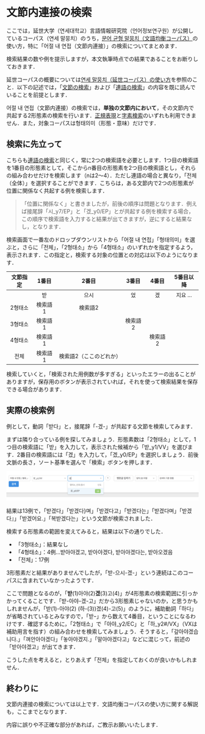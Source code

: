 # 文節内連接の検索

ここでは，延世大学（연세대학교）言語情報研究院（언어정보연구원）が公開しているコーパス（연세 말뭉치）のうち，[문어 균형 말뭉치（文語均衡コーパス）](https://ilis.yonsei.ac.kr/corpus/#/search/WR)の使い方，特に「어절 내 연접（文節内連接）」の検索についてまとめます．

検索結果の数や例を提示しますが，本文執筆時点での結果であることをお断りしておきます．

延世コーパスの概要については[연세 말뭉치（延世コーパス）の使い方](..:yonsei)を参照のこと．以下の記述では，「[文節の検索](..:yonsei:written_1)」および「[連語の検索](..:yonsei:written_2)」の内容を既に読んでいることを前提とします．

어절 내 연접（文節内連接）の検索では，**単独の文節内において**，その文節内で共起する2形態素の検索を行います．[正規表現](..:yonsei:written_1#正規表現の活用)と[字素検索](..:yonsei:written_1#「字素検索」の活用)のいずれも利用できません．また，対象コーパスは형태의미（形態・意味）だけです．

## 検索に先立って

こちらも[連語の検索](..:yonsei:written_2)と同じく，常に2つの検索語を必要とします．1つ目の検索語を1番目の形態素として，そこからn番目の形態素を2つ目の検索語とし，それらの組み合わせだけを検索します（nは2～4）．ただし連語の場合と異なり，「전체（全体）」を選択することができます．こちらは，ある文節内で2つの形態素が位置に関係なく共起する例を検索します．

> 「位置に関係なく」と書きましたが，前後の順序は問題となります．例えば接尾辞「시_y7/EP」と「겠_y0/EP」とが共起する例を検索する場合，この順序で検索語を入力すると結果が出てきますが，逆にすると結果なし，となります．

検索画面で一番左のドロップダウンリストから「어절 내 연접」「형태의미」を選ぶと，さらに「전체」，「2형태소」から「4형태소」のいずれかを指定するよう，表示されます．この指定と，検索する対象の位置との対応は以下のようになります．

|  文節指定  |   1番目   |   2番目  |   3番目   |   4番目   |   5番目以降   |
|:-------:|:-------:|:---------:|:-------:|:-------:|:-------:|
|   | 받 | 으시 | 었 | 겠 | 지요 ... |
| 2형태소     | 検索語1     | 検索語2|    |    |    |
| 3형태소     | 検索語1    |           |検索語2 |     |   |
| 4형태소     | 検索語1    |           |   | 検索語2    |   |
| 전체     | 検索語1    |検索語2（ここのどれか）   ||||

検索していくと，「検索された用例数が多すぎる」といったエラーの出ることがありますが，保存用のボタンが表示されていれば，それを使って検索結果を保存できる場合があります．

## 実際の検索例

例として，動詞「받다」と，接尾辞「-겠-」が共起する文節を検索してみます．

まずは隣り合っている例を探してみましょう．形態素数は「2형태소」として，1つ目の検索語に「받」を入力して，表示された候補から「받_y1/VV」を選びます．2番目の検索語には「겠」を入力して，「겠_y0/EP」を選択しましょう．前後文脈の長さ，ソート基準を選んで「検索」ボタンを押します．

![morph_serial](img/yonsei_morph_example_1.png)

結果は13例で，「받겠다」「받겠다}며」「받겠다고」「받겠다는」「받겠다며」「받겠다』」「받겠어요.」「복받겠다는」という文節が検索されました．

検索する形態素の範囲を変えてみると，結果は以下の通りでした．

  - 「3형태소」：結果なし
  - 「4형태소」：4例…받아야겠고, 받아야겠다, 받아야겠다는, 받아오겠음
  - 「전체」：17例

3形態素だと結果がありませんでしたが，「받-으시-겠-」という連続はこのコーパスに含まれていなかったようです．

ここで問題となるのが，「**받**(1)아야(2)**겠**(3)고(4)」が4形態素の検索範囲に引っかかってくることです．「받-아야-겠-고」だから3形態素じゃないのか，と思うかもしれませんが，「받(1)-아야(2) (하-(3))겠(4)-고(5)」のように，補助動詞「하다」が省略されているとみなすので，「받ｰ」から数えて4番目，ということになるわけです．確認するために，「2형태소」で「아야_y2/EC」と「하_y2#/VX」（VXは補助用言を指す）の組み合わせを検索してみましょう．そうすると，「갚아야겠습니다.」「껴안아야겠다」「놓아야겠지.」「말아야겠다고」などに混じって，前述の「받아야겠고」が出てきます．

こうした点を考えると，とりあえず「전체」を指定しておくのが良いかもしれません．

## 終わりに

文節内連接の検索については以上です．文語均衡コーパスの使い方に関する解説も，ここまでとなります．

内容に誤りや不正確な部分があれば，ご教示お願いいたします．

